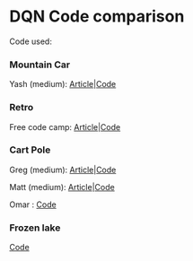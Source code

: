 # DQN Code comparison 

Code used:

### Mountain Car

Yash (medium): [Article](https://towardsdatascience.com/reinforcement-learning-w-keras-openai-dqns-1eed3a5338c)|[Code](https://gist.github.com/yashpatel5400/049fe6f4372b16bab5d3dab36854f262)

### Retro

Free code camp: [Article](https://medium.freecodecamp.org/an-introduction-to-deep-q-learning-lets-play-doom-54d02d8017d8)|[Code](https://gist.github.com/simoninithomas/7611db5d8a6f3edde269e18b97fa4d0c#file-deep-q-learning-with-doom-ipynb)

### Cart Pole

Greg (medium): [Article](https://towardsdatascience.com/cartpole-introduction-to-reinforcement-learning-ed0eb5b58288)|[Code](https://github.com/gsurma/cartpole)

Matt (medium): [Article](https://medium.com/@tuzzer/follow-up-cart-pole-balancing-with-q-network-976d13f88d2f)|[Code](https://github.com/MattChanTK/ai-gym/blob/master/cart_pole/cart_pole_dqn_cntk.py)

Omar : [Code](https://github.com/OmarAflak/CartPole-DQN/blob/master/dqn.py)

### Frozen lake 
[Code](https://gist.github.com/awjuliani/9024166ca08c489a60994e529484f7fe#file-q-table-learning-clean-ipynb)
